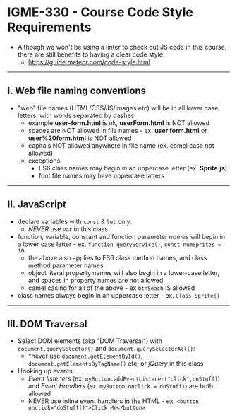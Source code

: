 # IGME-330 - Course Code Style Requirements

- Although we won't be using a linter to check out JS code in this course, there are still benefits to having a clear code style:
  - https://guide.meteor.com/code-style.html

<hr>

## I. Web file naming conventions

- "web" file names (HTML/CSS/JS/images etc) will be in all lower case letters, with words separated by dashes:
  - example **user-form.html** is ok, **userForm.html** is NOT allowed
  - spaces are NOT allowed in file names - ex. **user form.html** or **user%20form.html** is NOT allowed
  - capitals NOT allowed anywhere in file name (ex. camel case not allowed)
  - exceptions:
    - ES6 class names may begin in an uppercase letter (ex. **Sprite.js**)
    - font file names may have uppercase latters
    
<hr>

## II. JavaScript

- declare variables with `const` & `let` only:
  - *NEVER* use `var` in this class
- function, variable, constant and function parameter *names* will begin in a lower case letter - ex. `function queryService()`, `const numSprites = 10`
  - the above also applies to ES6 class method names, and class method parameter names
  - object literal property names will also begin in a lower-case letter, and spaces in property names are not allowed
  - camel casing for all of the above - ex `btnSeach` IS allowed
- class names always begin in an uppercase letter - ex. `Class Sprite{}`

<hr>

## III. DOM Traversal

- Select DOM elements (aka "DOM Traversal") with `document.querySelector()` and `document.querySelectorAll()`:
  - *never use `document.getElementById()`, `document.getElementsByTagName()` etc, or *jQuery* in this class
- Hooking up events:
  - *Event listeners* (ex. `myButton.addEventListener("click",doStuff)`) and *Event Handlers* (ex. `myButton.onclick = doStuff)`) are both allowed
  - NEVER use inline event handlers in the HTML - ex. `<button onclick="doStuff()">Click Me</button>`
